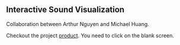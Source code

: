 ## Interactive Sound Visualization

Collaboration between Arthur Nguyen and Michael Huang.

Checkout the project [product](https://michaelyhuang23.github.io/Sound-Vis/). You need to click on the blank screen.


